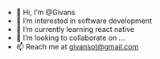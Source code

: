 - 👋 Hi, I’m @Givans
- 👀 I’m interested in software development 
- 🌱 I’m currently learning react native
- 💞️ I’m looking to collaborate on ...
- 📫 Reach me at givansot@gmail.com

<!---
Givans/Givans is a ✨ special ✨ repository because its `README.md` (this file) appears on your GitHub profile.
You can click the Preview link to take a look at your changes.
--->
